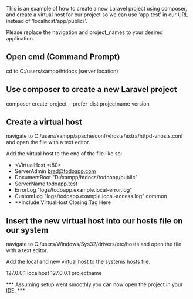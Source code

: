 This is an example of how to create a new Laravel project using composer, 
and create a virtual host for our project so we can use 'app.test' in our URL
instead of 'localhost/app/public/'. 

Please replace the navigation and project_names to your desired application. 

Open cmd (Command Prompt)
-------------------------
cd to C:/users/xampp/htdocs (server location) 

Use composer to create a new Laravel project 
--------------------------------------------
composer create-project --prefer-dist projectname version 

Create a virtual host 
---------------------
navigate to C:/users/xampp/apache/conf/vhosts/extra/httpd-vhosts.conf 
and open the file with a text editor. 

Add the virtual host to the end of the file like so:

- <VirtualHost *:80>
- ServerAdmin brad@todoapp.com
- DocumentRoot "D:/xampp/htdocs/todoapp/public"
- ServerName todoapp.test
- ErrorLog "logs/todoapp.example.local-error.log"
- CustomLog "logs/todoapp.example.local-access.log" common
- **Include VirtualHost Closing Tag Here

Insert the new virtual host into our hosts file on our system 
-----------------------------------------------
navigate to C:/users/Windows/Sys32/drivers/etc/hosts 
and open the file with a text editor. 

Add the local and new virtual host to the systems hosts file. 

127.0.0.1 localhost 
127.0.0.1 projectname 

*** Assuming setup went smoothly you can now open the project in your IDE. ***
